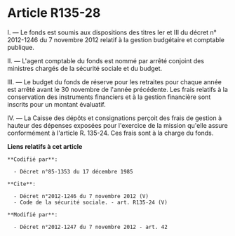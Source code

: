 # Article R135-28

I. ― Le fonds est soumis aux dispositions des titres Ier et III du décret n° 2012-1246 du 7 novembre 2012 relatif à la
gestion budgétaire et comptable publique. 

II. ― L'agent comptable du fonds est nommé par arrêté conjoint des ministres chargés de la sécurité sociale et du budget. 

III. ― Le budget du fonds de réserve pour les retraites pour chaque année est arrêté avant le 30 novembre de l'année
précédente. Les frais relatifs à la conservation des instruments financiers et à la gestion financière sont inscrits pour un
montant évaluatif. 

IV. ― La Caisse des dépôts et consignations perçoit des frais de gestion à hauteur des dépenses exposées pour l'exercice de
la mission qu'elle assure conformément à l'article R. 135-24. Ces frais sont à la charge du fonds.

**Liens relatifs à cet article**

	**Codifié par**:

	  - Décret n°85-1353 du 17 décembre 1985

	**Cite**:

	  - Décret n°2012-1246 du 7 novembre 2012 (V)
	  - Code de la sécurité sociale. - art. R135-24 (V)

	**Modifié par**:

	  - Décret n°2012-1247 du 7 novembre 2012 - art. 42
